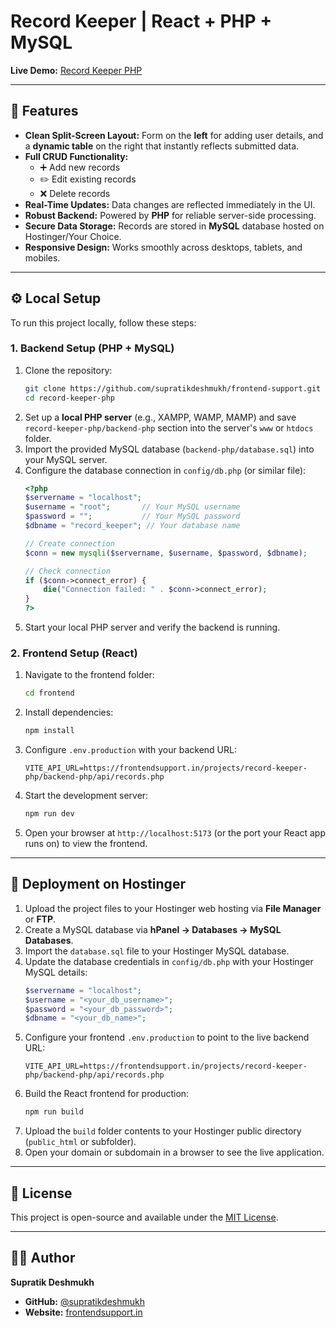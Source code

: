 # Record Keeper | React + PHP + MySQL

**Live Demo:** [Record Keeper PHP](https://frontendsupport.in/projects/record-keeper-php/)

---

## 🔹 Features  

- **Clean Split-Screen Layout:** Form on the **left** for adding user details, and a **dynamic table** on the right that instantly reflects submitted data.  
- **Full CRUD Functionality:**  
    - ➕ Add new records  
    - ✏️ Edit existing records  
    - ❌ Delete records  
- **Real-Time Updates:** Data changes are reflected immediately in the UI.  
- **Robust Backend:** Powered by **PHP** for reliable server-side processing.  
- **Secure Data Storage:** Records are stored in **MySQL** database hosted on Hostinger/Your Choice.  
- **Responsive Design:** Works smoothly across desktops, tablets, and mobiles.  

---

## ⚙️ Local Setup  

To run this project locally, follow these steps:

### 1. Backend Setup (PHP + MySQL)
1. Clone the repository:  
    ```bash
    git clone https://github.com/supratikdeshmukh/frontend-support.git
    cd record-keeper-php
    ```
2. Set up a **local PHP server** (e.g., XAMPP, WAMP, MAMP) and save `record-keeper-php/backend-php` section into the server's `www` or `htdocs` folder.  
3. Import the provided MySQL database (`backend-php/database.sql`) into your MySQL server.  
4. Configure the database connection in `config/db.php` (or similar file):  
    ```php
    <?php
    $servername = "localhost";
    $username = "root";       // Your MySQL username
    $password = "";           // Your MySQL password
    $dbname = "record_keeper"; // Your database name

    // Create connection
    $conn = new mysqli($servername, $username, $password, $dbname);

    // Check connection
    if ($conn->connect_error) {
        die("Connection failed: " . $conn->connect_error);
    }
    ?>
    ```
5. Start your local PHP server and verify the backend is running.

### 2. Frontend Setup (React)
1. Navigate to the frontend folder:  
    ```bash
    cd frontend
    ```
2. Install dependencies:  
    ```bash
    npm install
    ```
3. Configure `.env.production` with your backend URL:  
    ```
    VITE_API_URL=https://frontendsupport.in/projects/record-keeper-php/backend-php/api/records.php
    ```
4. Start the development server:  
    ```bash
    npm run dev
    ```
5. Open your browser at `http://localhost:5173` (or the port your React app runs on) to view the frontend.

---

## 🚀 Deployment on Hostinger  

1. Upload the project files to your Hostinger web hosting via **File Manager** or **FTP**.  
2. Create a MySQL database via **hPanel → Databases → MySQL Databases**.  
3. Import the `database.sql` file to your Hostinger MySQL database.  
4. Update the database credentials in `config/db.php` with your Hostinger MySQL details:  
    ```php
    $servername = "localhost";
    $username = "<your_db_username>";
    $password = "<your_db_password>";
    $dbname = "<your_db_name>";
    ```
5. Configure your frontend `.env.production` to point to the live backend URL:  
    ```
    VITE_API_URL=https://frontendsupport.in/projects/record-keeper-php/backend-php/api/records.php
    ```
6. Build the React frontend for production:  
    ```bash
    npm run build
    ```
7. Upload the `build` folder contents to your Hostinger public directory (`public_html` or subfolder).  
8. Open your domain or subdomain in a browser to see the live application.

---

## 📜 License  

This project is open-source and available under the [MIT License](LICENSE).  

---

## 👨‍💻 Author  

**Supratik Deshmukh**  

- **GitHub:** [@supratikdeshmukh](https://github.com/supratikdeshmukh)  
- **Website:** [frontendsupport.in](https://frontendsupport.in)  
